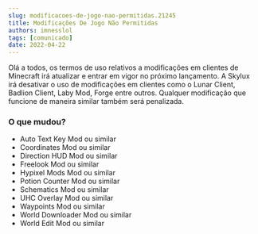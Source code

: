 ```yaml
---
slug: modificacoes-de-jogo-nao-permitidas.21245
title: Modificações De Jogo Não Permitidas
authors: imnesslol
tags: [comunicado]
date: 2022-04-22
---
```


Olá a todos, os termos de uso relativos a modificações em clientes de Minecraft irá atualizar e entrar em vigor no próximo lançamento. A Skylux irá desativar o uso de modificações em clientes como o Lunar Client, Badlion Client, Laby Mod, Forge entre outros. Qualquer modificação que funcione de maneira similar também será penalizada.

<!-- truncate -->

### O que mudou?
* Auto Text Key Mod ou similar
* Coordinates Mod ou similar
* Direction HUD Mod ou similar
* Freelook Mod ou similar
* Hypixel Mods Mod ou similar
* Potion Counter Mod ou similar
* Schematics Mod ou similar
* UHC Overlay Mod ou similar
* Waypoints Mod ou similar
* World Downloader Mod ou similar
* World Edit Mod ou similar
